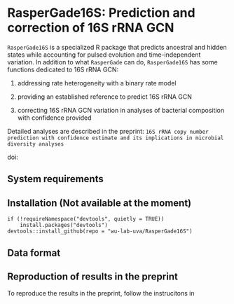 # RasperGade16S: Prediction and correction of 16S rRNA GCN
`RasperGade16S` is a specialized R package that predicts ancestral and hidden states while accounting for pulsed evolution and time-independent variation.
In addition to what `RasperGade` can do, `RasperGade16S` has some functions dedicated to 16S rRNA GCN:

1. addressing rate heterogeneity with a binary rate model

2. providing an established reference to predict 16S rRNA GCN 

3. correcting 16S rRNA GCN variation in analyses of bacterial composition with confidence provided

Detailed analyses are described in the preprint: `16S rRNA copy number prediction with confidence estimate and its implications in microbial diversity analyses`

doi: 

## System requirements

## Installation (Not available at the moment)
```
if (!requireNamespace("devtools", quietly = TRUE))
    install.packages("devtools")
devtools::install_github(repo = "wu-lab-uva/RasperGade16S")
```
## Data format

## Reproduction of results in the preprint
To reproduce the results in the preprint, follow the instrucitons in
